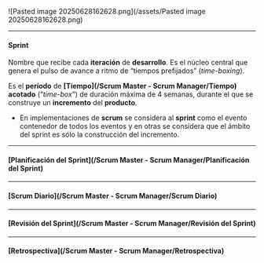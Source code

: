![Pasted image 20250628162628.png](/assets/Pasted image 20250628162628.png)
****
#### **Sprint**
Nombre que recibe cada **iteración** de **desarrollo**. Es el núcleo central que genera el pulso de avance a ritmo de “tiempos prefijados” (*time-boxing*).

Es el **período** de **[Tiempo](/Scrum Master - Scrum Manager/Tiempo)** **acotado** (“*time-box*”) de duración máxima de 4 semanas, durante el que se construye un **incremento** del **producto**.

- En implementaciones de **scrum** se considera al **sprint** como el evento contenedor de todos los eventos y en otras se considera que el ámbito del sprint es sólo la construcción del incremento.
****
#### **[Planificación del Sprint](/Scrum Master - Scrum Manager/Planificación del Sprint)**
****
#### **[Scrum Diario](/Scrum Master - Scrum Manager/Scrum Diario)**
****
#### **[Revisión del Sprint](/Scrum Master - Scrum Manager/Revisión del Sprint)**
****
#### **[Retrospectiva](/Scrum Master - Scrum Manager/Retrospectiva)**
